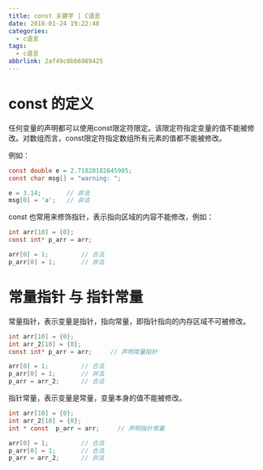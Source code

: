 ```yaml
---
title: const 关键字 | C语言
date: 2018-01-24 19:22:48
categories:
  - c语言
tags:
  - c语言
abbrlink: 2af49c0bb6989425
---
```


# const 的定义

任何变量的声明都可以使用const限定符限定。该限定符指定变量的值不能被修改。对数组而言，const限定符指定数组所有元素的值都不能被修改。

例如：
```c
const double e = 2.71828182845905;
const char msg[] = "warning: ";

e = 3.14;       // 非法
msg[0] = 'a';   // 非法
```

const 也常用来修饰指针，表示指向区域的内容不能修改，例如：
```c
int arr[10] = {0};
const int* p_arr = arr;

arr[0] = 1;         // 合法
p_arr[0] = 1;       // 非法
```

# 常量指针 与 指针常量

常量指针，表示变量是指针，指向常量，即指针指向的内存区域不可被修改。
```c
int arr[10] = {0};
int arr_2[10] = {0};
const int* p_arr = arr;     // 声明常量指针

arr[0] = 1;         // 合法
p_arr[0] = 1;       // 非法
p_arr = arr_2;      // 合法
```

指针常量，表示变量是常量，变量本身的值不能被修改。
```c
int arr[10] = {0};
int arr_2[10] = {0};
int * const  p_arr = arr;     // 声明指针常量

arr[0] = 1;         // 合法
p_arr[0] = 1;       // 合法
p_arr = arr_2;      // 非法
```

